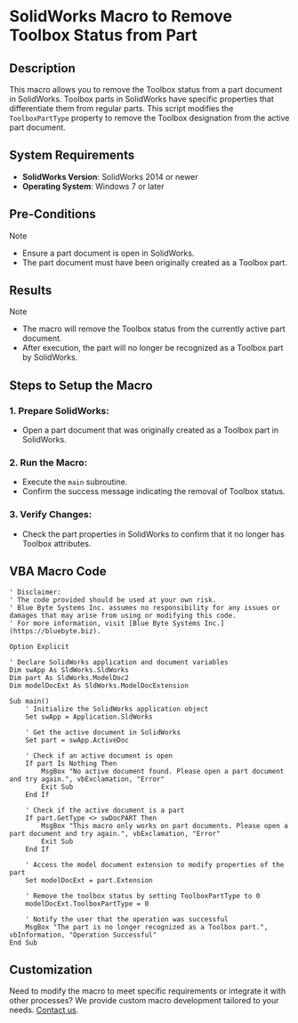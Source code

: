 # SolidWorks Macro to Remove Toolbox Status from Part

## Description
This macro allows you to remove the Toolbox status from a part document in SolidWorks. Toolbox parts in SolidWorks have specific properties that differentiate them from regular parts. This script modifies the `ToolboxPartType` property to remove the Toolbox designation from the active part document.

## System Requirements
- **SolidWorks Version**: SolidWorks 2014 or newer
- **Operating System**: Windows 7 or later

## Pre-Conditions
> [!NOTE]
> - Ensure a part document is open in SolidWorks.
> - The part document must have been originally created as a Toolbox part.

## Results
> [!NOTE]
> - The macro will remove the Toolbox status from the currently active part document.
> - After execution, the part will no longer be recognized as a Toolbox part by SolidWorks.

## Steps to Setup the Macro

### 1. **Prepare SolidWorks**:
   - Open a part document that was originally created as a Toolbox part in SolidWorks.

### 2. **Run the Macro**:
   - Execute the `main` subroutine.
   - Confirm the success message indicating the removal of Toolbox status.

### 3. **Verify Changes**:
   - Check the part properties in SolidWorks to confirm that it no longer has Toolbox attributes.

## VBA Macro Code

```vbnet
' Disclaimer:
' The code provided should be used at your own risk.  
' Blue Byte Systems Inc. assumes no responsibility for any issues or damages that may arise from using or modifying this code.  
' For more information, visit [Blue Byte Systems Inc.](https://bluebyte.biz).

Option Explicit

' Declare SolidWorks application and document variables
Dim swApp As SldWorks.SldWorks
Dim part As SldWorks.ModelDoc2
Dim modelDocExt As SldWorks.ModelDocExtension

Sub main()
    ' Initialize the SolidWorks application object
    Set swApp = Application.SldWorks

    ' Get the active document in SolidWorks
    Set part = swApp.ActiveDoc

    ' Check if an active document is open
    If part Is Nothing Then
        MsgBox "No active document found. Please open a part document and try again.", vbExclamation, "Error"
        Exit Sub
    End If

    ' Check if the active document is a part
    If part.GetType <> swDocPART Then
        MsgBox "This macro only works on part documents. Please open a part document and try again.", vbExclamation, "Error"
        Exit Sub
    End If

    ' Access the model document extension to modify properties of the part
    Set modelDocExt = part.Extension

    ' Remove the toolbox status by setting ToolboxPartType to 0
    modelDocExt.ToolboxPartType = 0

    ' Notify the user that the operation was successful
    MsgBox "The part is no longer recognized as a Toolbox part.", vbInformation, "Operation Successful"
End Sub
```

## Customization
Need to modify the macro to meet specific requirements or integrate it with other processes? We provide custom macro development tailored to your needs. [Contact us](https://bluebyte.biz/contact).